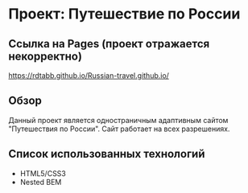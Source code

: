# Проект: Путешествие по России

## Ссылка на Pages (проект отражается некорректно)
https://rdtabb.github.io/Russian-travel.github.io/

## Обзор
Данный проект является одностраничным адаптивным сайтом "Путешествия по России". Сайт работает на всех разрешениях.

## Список использованных технологий
 - HTML5/CSS3
 - Nested BEM

